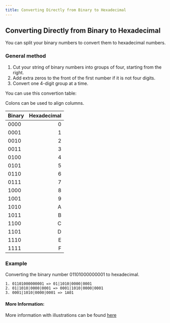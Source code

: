 ```yaml
---
title: Converting Directly from Binary to Hexadecimal
---
```

## Converting Directly from Binary to Hexadecimal

You can split your binary numbers to convert them to hexadecimal numbers.

### General method

1. Cut your string of binary numbers into groups of four, starting from the right.
2. Add extra zeros to the front of the first number if it is not four digits.
3. Convert one 4-digit group at a time.

You can use this convertion table:

Colons can be used to align columns.

| Binary | Hexadecimal|
| ------ | ----------:|
| 0000   |          0 |
| 0001   |          1 |
| 0010   |          2 |
| 0011   |          3 |
| 0100   |          4 |
| 0101   |          5 |
| 0110   |          6 |
| 0111   |          7 |
| 1000   |          8 |
| 1001   |          9 |
| 1010   |          A |
| 1011   |          B |
| 1100   |          C |
| 1101   |          D |
| 1110   |          E |
| 1111   |          F |

### Example
Converting the binary number 01101000000001 to hexadecimal.

```
1. 01101000000001 => 01|1010|0000|0001
2. 01|1010|0000|0001 => 0001|1010|0000|0001
3. 0001|1010|0000|0001 => 1A01

```

#### More Information:
<!-- Please add any articles you think might be helpful to read before writing the article -->
More information with illustrations can be found <a href="https://www.wikihow.com/Convert-Binary-to-Hexadecimal#Converting_Long_Binary_Strings_sub">here</a>
